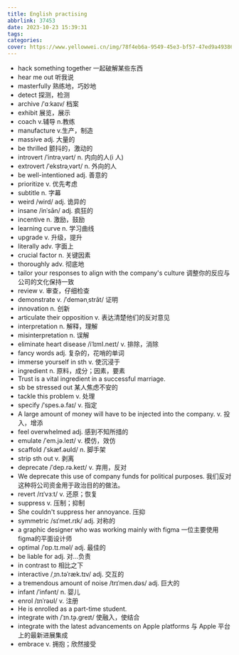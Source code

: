 ```yaml
---
title: English practising
abbrlink: 37453
date: 2023-10-23 15:39:31
tags:
categories:
cover: https://www.yellowwei.cn/img/78f4eb6a-9549-45e3-bf57-47ed9a493860.jpg
---
```


- hack something together 一起破解某些东西
- hear me out 听我说
- masterfully 熟练地，巧妙地
- detect 探测，检测
- archive /ˈɑːkaɪv/ 档案
- exhibit 展览，展示
- coach v.辅导 n.教练
- manufacture v.生产，制造
- massive adj. 大量的
- be thrilled 颤抖的，激动的
- introvert /ˈintrəˌvərt/ n. 内向的人(i 人)
- extrovert /ˈekstrəˌvərt/ n. 外向的人
- be well-intentioned adj. 善意的
- prioritize v. 优先考虑
- subtitle n. 字幕
- weird /wird/ adj. 诡异的
- insane /inˈsān/ adj. 疯狂的
- incentive n. 激励，鼓励
- learning curve n. 学习曲线
- upgrade v. 升级，提升
- literally adv. 字面上
- crucial factor n. 关键因素
- thoroughly adv. 彻底地
- tailor your responses to align with the company's culture 调整你的反应与公司的文化保持一致
- review v. 审查，仔细检查
- demonstrate v. /ˈdemənˌstrāt/ 证明
- innovation n. 创新
- articulate their opposition v. 表达清楚他们的反对意见
- interpretation n. 解释，理解
- misinterpretation n. 误解
- eliminate heart disease /iˈlɪmI.neɪt/ v. 排除，消除
- fancy words adj. 复杂的，花哨的单词
- immerse yourself in sth v. 使沉浸于
- ingredient n. 原料，成分；因素，要素
- Trust is a vital ingredient in a successful marriage.
- sb be stressed out 某人焦虑不安的
- tackle this problem v. 处理
- specify /ˈspes.ə.faɪ/ v. 指定
- A large amount of money will have to be injected into the company. v. 投入，增添
- feel overwhelmed adj. 感到不知所措的
- emulate /ˈem.jə.leɪt/ v. 模仿，效仿
- scaffold  /ˈskæf.əʊld/  n. 脚手架
- strip sth out  v. 剥离
- deprecate  /ˈdep.rə.keɪt/   v. 弃用，反对
- We deprecate this use of company funds for political purposes.  我们反对这种将公司资金用于政治目的的做法。
- revert /rɪˈvɜːt/  v. 还原；恢复
- suppress v. 压制；抑制
- She couldn't suppress her annoyance. 压抑
- symmetric  /sɪˈmet.rɪk/   adj. 对称的
- a graphic designer who was working mainly with figma  一位主要使用figma的平面设计师
- optimal  /ˈɒp.tɪ.məl/  adj. 最佳的
- be liable for  adj.  对...负责
- in contrast to  相比之下
- interactive  /ˌɪn.təˈræk.tɪv/  adj. 交互的
- a tremendous amount of noise  /trɪˈmen.dəs/   adj. 巨大的
- infant  /ˈinfənt/  n. 婴儿
- enrol  /ɪnˈrəʊl/  v. 注册
- He is enrolled as a part-time student.
- integrate with   /ˈɪn.t̬ə.ɡreɪt/  使融入，使结合
- integrate with the latest advancements on Apple platforms    与 Apple 平台上的最新进展集成
- embrace  v. 拥抱；欣然接受